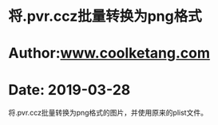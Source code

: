 # 将.pvr.ccz批量转换为png格式
# Author:www.coolketang.com
# Date: 2019-03-28

将.pvr.ccz批量转换为png格式的图片，并使用原来的plist文件。

